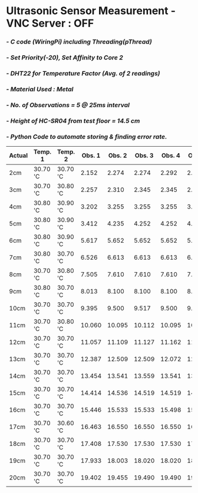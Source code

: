# **Ultrasonic Sensor Measurement - VNC Server : OFF**
### *- C code (WiringPi) including Threading(pThread)*
### *- Set Priority(-20), Set Affinity to Core 2*
### *- DHT22 for Temperature Factor (Avg. of 2 readings)*
### *- Material Used : Metal*
### *- No. of Observations = 5 @ 25ms interval*
### *- Height of HC-SR04 from test floor = 14.5 cm*
### *- Python Code to automate storing & finding error rate.*

Actual | Temp. 1 | Temp. 2 | Obs. 1 | Obs. 2 | Obs. 3 | Obs. 4 | Obs. 5 | Repeat Count | Repeat Value | Error Rate
---- | ---- | ---- | ---- | ---- | ---- | ---- | ----| ---- | ---- | ---- 
 2cm | 30.70 'C | 30.70 'C | 2.152 | 2.274 | 2.274 | 2.292 | 2.222 | 2 | 2.274 | 0.274
 3cm | 30.70 'C | 30.80 'C | 2.257 | 2.310 | 2.345 | 2.345 | 2.345 | 3 | 2.344 | -0.656
 4cm | 30.80 'C | 30.90 'C | 3.202 | 3.255 | 3.255 | 3.255 | 3.272 | 3 | 3.254 | -0.746
 5cm | 30.80 'C | 30.90 'C | 3.412 | 4.235 | 4.252 | 4.252 | 4.235 | 2 | 4.252 | -0.748
 6cm | 30.80 'C | 30.90 'C | 5.617 | 5.652 | 5.652 | 5.652 | 5.634 | 3 | 5.651 | -0.349
 7cm | 30.80 'C | 30.70 'C | 6.526 | 6.613 | 6.613 | 6.613 | 6.631 | 3 | 6.613 | -0.387
 8cm | 30.70 'C | 30.80 'C | 7.505 | 7.610 | 7.610 | 7.610 | 7.593 | 3 | 7.610 | -0.39
 9cm | 30.80 'C | 30.70 'C | 8.013 | 8.100 | 8.100 | 8.100 | 8.083 | 3 | 8.100 | -0.9
 10cm | 30.70 'C | 30.70 'C | 9.395 | 9.500 | 9.517 | 9.500 | 9.500 | 3 | 9.499 | -0.501
 11cm | 30.70 'C | 30.80 'C | 10.060 | 10.095 | 10.112 | 10.095 | 10.095 | 3 | 10.094 | -0.906
 12cm | 30.70 'C | 30.70 'C | 11.057 | 11.109 | 11.127 | 11.162 | 11.162 | 2 | 11.161 | -0.839
 13cm | 30.70 'C | 30.70 'C | 12.387 | 12.509 | 12.509 | 12.072 | 12.509 | 3 | 12.509 | -0.491
 14cm | 30.70 'C | 30.70 'C | 13.454 | 13.541 | 13.559 | 13.541 | 13.541 | 3 | 13.541 | -0.459
 15cm | 30.70 'C | 30.70 'C | 14.414 | 14.536 | 14.519 | 14.519 | 14.519 | 3 | 14.518 | -0.482
 16cm | 30.70 'C | 30.70 'C | 15.446 | 15.533 | 15.533 | 15.498 | 15.568 | 2 | 15.533 | -0.467
 17cm | 30.70 'C | 30.60 'C | 16.463 | 16.550 | 16.550 | 16.550 | 16.550 | 4 | 16.550 | -0.45
 18cm | 30.70 'C | 30.70 'C | 17.408 | 17.530 | 17.530 | 17.530 | 17.530 | 4 | 17.530 | -0.47
 19cm | 30.70 'C | 30.70 'C | 17.933 | 18.003 | 18.020 | 18.020 | 18.020 | 3 | 18.020 | -0.98
 20cm | 30.70 'C | 30.70 'C | 19.402 | 19.455 | 19.490 | 19.490 | 19.490 | 3 | 19.489 | -0.511
 